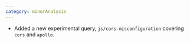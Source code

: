 ```yaml
---
category: minorAnalysis
---
```

* Added a new experimental query, `js/cors-misconfiguration` covering `cors` and `apollo`. 